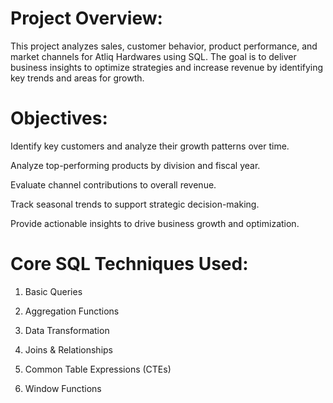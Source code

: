 # Project Overview:

This project analyzes sales, customer behavior, product performance, and market channels for Atliq Hardwares using SQL. The goal is to deliver business insights to optimize strategies and increase revenue by identifying key trends and areas for growth.

# Objectives:

Identify key customers and analyze their growth patterns over time.

Analyze top-performing products by division and fiscal year.

Evaluate channel contributions to overall revenue.

Track seasonal trends to support strategic decision-making.

Provide actionable insights to drive business growth and optimization.

# Core SQL Techniques Used:

1. Basic Queries

2. Aggregation Functions

3. Data Transformation

4. Joins & Relationships

5. Common Table Expressions (CTEs) 

6. Window Functions
